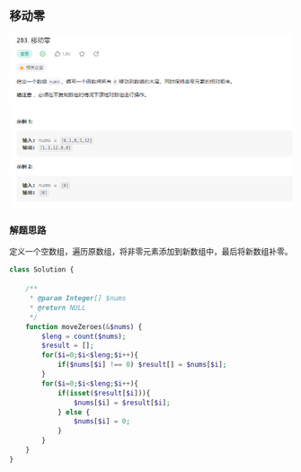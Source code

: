 ## 移动零

![img.png](../../../images/移动零.png)

### 解题思路

定义一个空数组，遍历原数组，将非零元素添加到新数组中，最后将新数组补零。

```php
class Solution {

    /**
     * @param Integer[] $nums
     * @return NULL
     */
    function moveZeroes(&$nums) {
        $leng = count($nums);
        $result = [];
        for($i=0;$i<$leng;$i++){
            if($nums[$i] !== 0) $result[] = $nums[$i];
        }
        for($i=0;$i<$leng;$i++){
            if(isset($result[$i])){
                $nums[$i] = $result[$i];
            } else {
                $nums[$i] = 0;
            }
        }
    }
}
```
